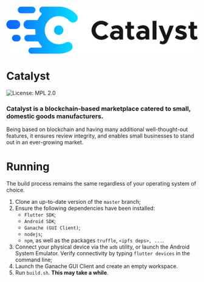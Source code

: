 ![Catalyst logo](logotype_inline.png)
# Catalyst
![License: MPL 2.0](https://img.shields.io/badge/License-MPL%202.0-brightgreen.svg)

### Catalyst is a blockchain-based marketplace catered to small, domestic goods manufacturers.

Being based on blockchain and having many additional well-thought-out features, it ensures review integrity, and enables small businesses to stand out in an ever-growing market.

# Running

The build process remains the same regardless of your operating system of choice.

   1. Clone an up-to-date version of the `master` branch;
   2. Ensure the following dependencies have been installed:
      - `Flutter SDK`;
      - `Android SDK`;
      - `Ganache (GUI Client)`;
      - `nodejs`;
      - `npm`, as well as the packages `truffle`, `<ipfs deps>, ...`.
   3. Connect your physical device via the `adb` utility, or launch the Android System Emulator. Verify connectivity by typing `flutter devices` in the command line;
   4. Launch the Ganache GUI Client and create an empty workspace.
   4. Run `build.sh`. **This may take a while**.